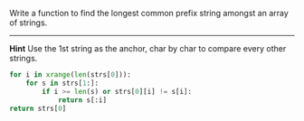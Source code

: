 Write a function to find the longest common prefix string amongst an array of strings.
  
***
  
**Hint**
Use the 1st string as the anchor, char by char to compare every other strings.
  
```python
for i in xrange(len(strs[0])):
    for s in strs[1:]:
        if i >= len(s) or strs[0][i] != s[i]:
            return s[:i]
return strs[0]
```
